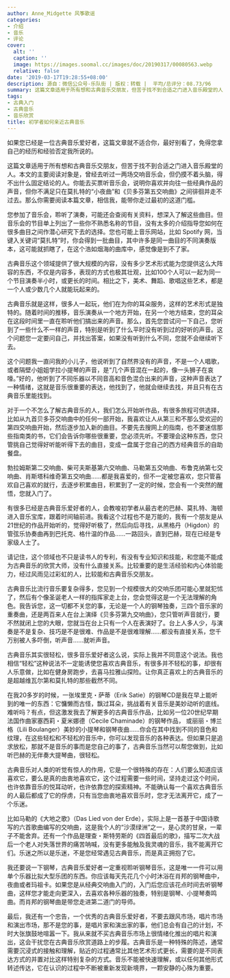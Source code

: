 ```yaml
---
author: Anne_Midgette 风筝歌谣
categories:
- 介绍
- 音乐
- 评论
cover:
  alt: ''
  caption: ''
  image: https://images.soomal.cc/images/doc/20190317/00080563.webp
  relative: false
date: '2019-03-17T19:28:55+08:00'
description: 源自：微信公众号-乐队街 | 版权：转载 |  平均/总评分：08.73/96
summary: 这篇文章适用于所有想和古典音乐交朋友，但苦于找不到合适之门进入音乐殿堂的人。本文的主要阅读对象是，曾经去听过一两场交响音乐会，但仍摸不着头脑，得不出什么固定结论的人。你能去买票听音乐会，说明你喜欢并向往一些经典作品的声音……
tags:
- 古典入门
- 古典音乐
- 音乐欣赏
title: 初学者如何亲近古典音乐
---
```


如果您已经是一位古典音乐爱好者，这篇文章就不适合你，最好别看了，免得您拿自己的经历和经验否定我所说的。

这篇文章适用于所有想和古典音乐交朋友，但苦于找不到合适之门进入音乐殿堂的人。本文的主要阅读对象是，曾经去听过一两场交响音乐会，但仍摸不着头脑，得不出什么固定结论的人。你能去买票听音乐会，说明你喜欢并向往一些经典作品的声音，但你不满足只在莫扎特的“小夜曲”和《贝多芬第五交响曲》之间徘徊并走不过去。那么你需要阅读本篇文章，相信我，能带你走过最初的这道门槛。

您参加了音乐会，聆听了演奏，可能还会查阅有关资料，想深入了解这些曲目。但音乐会的节目单上列出了一些你不熟悉名称的节目，没有太多的介绍指导您如何在很多曲目之间作潜心研究下去的选择。您也可能上音乐网站，比如 Spotify 网，当键入关键词“莫扎特”时，你会得到一批曲目，其中许多是同一曲目的不同演奏版本，这可能就抓瞎了，在这个浩如烟海的曲库中，感觉像是到不了家。

古典音乐这个领域提供了很大规模的内容，没有多少艺术形式能为您提供这么大阵容的东西，不仅是内容多，表现的方式也极其壮观，比如100个人可以一起为同一个节目演奏半小时，或更长的时间。相比之下，美术、舞蹈、歌唱这些艺术，都是一个人或少数几个人就能玩起来的。

古典音乐就是这样，很多人一起玩，他们在为你的耳朵服务，这样的艺术形式是独特的。随着时间的推移，音乐演奏从一个地方开始，在另一个地方结束，您的耳朵在这段时间里一直在聆听他们搞出来的声音。那么，首先您尝试问一下自己，您听到了一些什么不一样的声音，特别是听到了什么平时没有听到过的好听的声音。这个问题您一定要问自己，并找出答案，如果没有听到什么不同，您就不会继续听下去。

这个问题我一直问我的小儿子，他说听到了自然界没有的声音，不是一个人唱歌，或者隔壁小姐姐学拉小提琴的声音，是“几个声音混在一起的，像一头狮子在哀嚎。”好的，他听到了不同乐器以不同音高和音色混合出来的声音，这种声音表达了一种情绪，这就是音乐很重要的表达，他找到了，他就会继续去找，并且只有在古典音乐里能找到。

对于一个不怎么了解古典音乐的人，我们怎么开始听作品，有很多旅程可供选择，比如从九首贝多芬交响曲中的任何一部开始，我喜欢让人从第三和不那么受欢迎的第四交响曲开始，然后逐步加入新的曲目。不要先去搜网上的指南，也不要迷信那些指南类的书，它们会告诉你哪些很重要，您必须先听。不要理会这种东西，您只管挑自己觉得好听能听得下去的曲目，变成一盘属于您自己的西方经典音乐的自助餐盘。

勃拉姆斯第二交响曲、柴可夫斯基第六交响曲、马勒第五交响曲、布鲁克纳第七交响曲、肖斯塔科维奇第五交响曲……都是我喜爱的，但不一定被您喜欢，您只管喜欢自己喜欢的就行，去逐步积累曲目，积累到了一定的时候，您会有一个突然的醒悟，您就入门了。

有很多已经是古典音乐爱好者的人，会教唆初学者从最古老的巴赫、莫扎特、海顿进入音乐宝库，跟着时间轴前进。我看这个过程也不是万能的，我有一个朋友是从21世纪的作品开始听的，觉得好听极了，然后向后寻找，从黑格丹（Higdon）的管弦乐协奏曲再到巴托克、格什温的作品……一路回头，直到巴赫，现在已经是专家级人士了。

请记住，这个领域也不只是读书人的专利，有没有专业知识和技能，和您能不能成为古典音乐的欣赏大师，没有什么直接关系。比较重要的是生活经验和内心体验能力，经过风雨见过彩虹的人，比较能和古典音乐交朋友。

古典音乐比流行音乐要复杂得多，您见到一个规模很大的交响乐团可能心里就犯怵了，然后有个像圣诞老人一样的指挥家走上台，您会觉得这是一个无法理解的角色。我告诉您，这一切都不关您的事，无论是一个人的钢琴独奏，三四个音乐家的重奏曲，还是两百来人在台上演绎《贝多芬第九交响曲》，您只管听声音就行，要不然就闭上您的大眼，您就当在台上只有一个人在表演好了。台上人多人少，与演奏是不是复杂、技巧是不是很难、作品是不是很难理解……都没有直接关系，您千万别被人多吓倒，听声音……就听声音。

古典音乐其实很轻松，很多音乐爱好者这么说，实际上我并不同意这个说法。我也相信“轻松”这种说法不一定能诱使您喜欢古典音乐，有很多并不轻松的事，却很有人乐意做，比如在健身房跑步，去喜马拉雅山探险。让你真正喜欢上的古典音乐的是超越维瓦尔第和莫扎特的那些截然不同。

在我20多岁的时候，一张埃里克・萨蒂（Erik Satie）的钢琴CD是我在早上能听到的唯一的东西：它慵懒而古怪，飘过耳朵，挑战着有关音乐是美妙动听的底线。难听吗？有点，但这激发我去了解更多的古典音乐作品，比如另一位20世纪早期法国作曲家塞西莉・夏米娜德（Cecile Chaminade）的钢琴作品， 或丽丽・博兰格（Lili Boulanger）美妙的小提琴和钢琴夜曲……你会在其中找到不同的音色和纹理，在这些轻松和不轻松的音乐中，你可以发现音乐的各种表达。但如果只是追求放松，那就不是音乐的事而是您自己的事了，古典音乐当然可以帮您做到，比如听巴赫的无伴奏大提琴曲，很轻松。

古典音乐对人类的听觉有惊人的作用，它是一个很特殊的存在：人们要么知道应该喜欢它，要么是真的由衷地喜欢它，这个过程需要一些时间，坚持走过这个时间，也许依靠音乐的悦耳动听，也许依靠您的探索精神。不能确认每一个喜欢古典音乐的人最后都成了它的俘虏，只有当您由衷地喜欢音乐时，您才无法离开它，成了一个乐迷。

比如马勒的《大地之歌》（Das Lied von der Erde），实际上是一首基于中国诗歌写的六首歌曲编写的交响曲，这是我个人的“沙漠绿洲”之一，是心灵的甘泉，一辈子不能舍弃。还有一个作品是理查・斯特劳斯的《四首最后的歌》，描写二次大战后一个老人对失落世界的痛苦呐喊，没有更多能触及我灵魂的音乐，我不能离开它们。乐迷之所以是乐迷，不是您经常遇见古典音乐，而是真正拥抱了它。

我还要说一下钢琴，古典音乐爱好者一定重视聆听钢琴音乐，这是唯一一件可以用单个乐器比拟大型乐团的东西。你应该每天先花几个小时沐浴在肖邦的钢琴曲中，夜曲或者玛祖卡。如果您是从经典交响曲入门的，入门后您应该花点时间去听钢琴曲，这样您才能走向更深入，去喜欢各种乐器的独奏，特别是钢琴、小提琴奏鸣曲。而肖邦的钢琴曲是带您走进第二道门的导师。

最后，我还有一个忠告，一个优秀的古典音乐爱好者，不要去跟风市场，唱片市场和演出市场，那不是您的事，是唱片家和演出家的事，他们总会有自己的计划，不时大张旗鼓地喧嚣一下。我从来就不买古典音乐市场上很情绪化推出的唱片和演出，这会干扰您在古典音乐欣赏道路上的步履。古典音乐是一种特殊的陈述，通常需要沉浸式的接触和理解，贴近的过程通常比其他艺术形式更长，需要的是不同表达方式的并置对比这样特别复杂的方式。音乐不能被快速理解，或以任何其他形式转述传达，它在认识的过程中不断被重新发现新境界，一颗安静的心殊为重要。